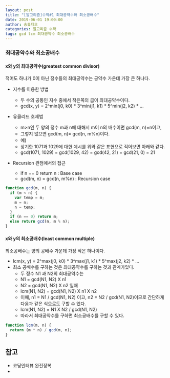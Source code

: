 ```yaml
---
layout: post
title: "[알고리즘]수학#1 최대공약수와 최소공배수"
date: 2019-06-01 19:00:00
author: 송튜디오
categories: 알고리즘_수학
tags: gcd lcm 최대공약수 최소공배수
---
```


### 최대공약수와 최소공배수

#### x와 y의 최대공약수(greatest common divisor)

적어도 하나가 0이 아닌 정수들의 최대공약수는 공약수 가운데 가장 큰 하나다.

- 지수를 이용한 방법

  - 두 수의 공통인 지수 중에서 작은쪽의 곱이 최대공약수이다.
  - gcd(x, y) = 2^min(j0, k0) \* 3^min(j1, k1) \* 5^min(j2, k2) \* ...

- 유클리드 호제법

  - m>n인 두 양의 정수 m과 n에 대해서 m이 n의 배수이면 gcd(m, n)=n이고,
  - 그렇지 않으면 gcd(m, n)= gcd(n, m%n)이다.
  - 예)
  - 상기한 1071과 1029에 대한 예시를 위와 같은 표현으로 적어보면 아래와 같다.
  - gcd(1071, 1029) = gcd(1029, 42) = gcd(42, 21) = gcd(21, 0) = 21

- Recursion 관점에서의 접근
  - if n == 0 return n : Base case
  - gcd(m, n) = gcd(n, m%n) : Recursion case

```js
function gcd(m, n) {
  if (m < n) {
    var temp = m;
    m = n;
    n = temp;
  }
  if (n == 0) return m;
  else return gcd(n, m % n);
}
```

#### x와 y의 최소공배수(least common multiple)

최소공배수는 양의 공배수 가운데 가장 작은 하나이다.

- lcm(x, y) = 2^max(j0, k0) \* 3^max(j1, k1) \* 5^max(j2, k2) \* ...
- 최소 공배수를 구하는 것은 최대공약수를 구하는 것과 관계가있다.
  - 두 정수 N1 과 N2의 최대공약수는
  - N1 = gcd(N1, N2) X n1
  - N2 = gcd(N1, N2) X n2 일때
  - lcm(N1, N2) = gcd(N1, N2) X n1 X n2
  - 이때, n1 = N1 / gcd(N1, N2) 이고, n2 = N2 / gcd(N1, N2)이므로 간단하게 다음과 같은 식으로도 구할 수 있다.
  - lcm(N1, N2) = N1 X N2 / gcd(N1, N2)
  - 따라서 최대공약수를 구하면 최소공배수를 구할 수 있다.

```js
function lcm(m, n) {
  return (m * n) / gcd(m, n);
}
```

## 참고

- 코딩인터뷰 완전정복
-
